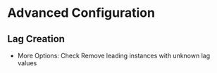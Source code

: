 # Advanced Configuration

## Lag Creation
- More Options: Check Remove leading instances with unknown lag values


